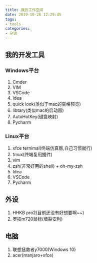 ```yaml
---
title: 我的工作空间
date: 2019-10-26 12:29:45
tags:
- tools
categories:
- 杂谈
---
```


## 我的开发工具
### Windows平台
1. Cmder
2. VIM
3. VSCode
4. Idea
5. quick look(类似于mac的空格预览)
6. libtary(类似mac的启动器)
7. AutoHotKey(键盘映射)
8. Pycharm

### Linux平台

1. xfce ternimal(终端仿真器,自己习惯就行)
2. tmux(终端复用插件)
3. vim
4. zsh(非常好用的shell) + oh-my-zsh
4. Idea
5. VSCode
6. Pycharm

## 外设

1. HHKB pro2(目前还没有好想要啊~~) 
2. 罗技m720鼠标(墙裂安利)

## 电脑

1. 联想拯救者y7000(Windows 10)
2. acer(manjaro+xfce)
